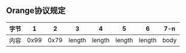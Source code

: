 ## Orange协议规定

| 字节 | 1    | 2    | 3      | 4      | 5      | 6      | 7-n  |
|----|------|------|--------|--------|--------|--------|------|
| 内容 | 0x99 | 0x79 | length | length | length | length | body |


